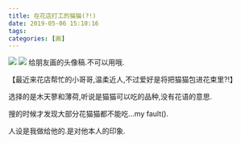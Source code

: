 ```yaml
---
title: 在花店打工的猫猫(?!)
date: 2019-05-06 15:10:16
tags:
categories: [画]
---
```


<a data-fancybox="gallery" href="P039_1.png"><img src="P039_1.png"></a>
<a data-fancybox="gallery" href="P039_2.png"><img src="P039_2.png"></a>
给朋友画的头像稿.不可以用哦.

【最近来花店帮忙的小哥哥,温柔近人,不过爱好是将把猫猫包进花束里?!】

选择的是木天蓼和薄荷,听说是猫猫可以吃的品种,没有花语的意思.

搜的时候才发现大部分花猫猫都不能吃…my fault().

人设是我做给他的.是对他本人的印象.
